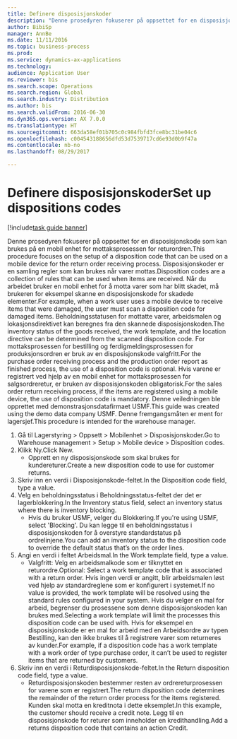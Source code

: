 ```yaml
--- 
title: Definere disposisjonskoder
description: "Denne prosedyren fokuserer på oppsettet for en disposisjonskode som kan brukes på en mobil enhet for mottaksprosessen for returordren."
author: BibiSp
manager: AnnBe
ms.date: 11/11/2016
ms.topic: business-process
ms.prod: 
ms.service: dynamics-ax-applications
ms.technology: 
audience: Application User
ms.reviewer: bis
ms.search.scope: Operations
ms.search.region: Global
ms.search.industry: Distribution
ms.author: bis
ms.search.validFrom: 2016-06-30
ms.dyn365.ops.version: AX 7.0.0
ms.translationtype: HT
ms.sourcegitcommit: 663da58ef01b705c0c984fbfd3fce8bc31be04c6
ms.openlocfilehash: c004543188656dfd53d7539717cd6e93d0b9f47a
ms.contentlocale: nb-no
ms.lasthandoff: 08/29/2017

---
```

# <a name="set-up-dispositions-codes"></a><span data-ttu-id="4408b-103">Definere disposisjonskoder</span><span class="sxs-lookup"><span data-stu-id="4408b-103">Set up dispositions codes</span></span>

[!include[task guide banner](../../includes/task-guide-banner.md)]

<span data-ttu-id="4408b-104">Denne prosedyren fokuserer på oppsettet for en disposisjonskode som kan brukes på en mobil enhet for mottaksprosessen for returordren.</span><span class="sxs-lookup"><span data-stu-id="4408b-104">This procedure focuses on the setup of a disposition code that can be used on a mobile device for the return order receiving process.</span></span> <span data-ttu-id="4408b-105">Disposisjonskoder er en samling regler som kan brukes når varer mottas.</span><span class="sxs-lookup"><span data-stu-id="4408b-105">Disposition codes are a collection of rules that can be used when items are received.</span></span> <span data-ttu-id="4408b-106">Når du arbeidet bruker en mobil enhet for å motta varer som har blitt skadet, må brukeren for eksempel skanne en disposisjonskode for skadede elementer.</span><span class="sxs-lookup"><span data-stu-id="4408b-106">For example, when a work user uses a mobile device to receive items that were damaged, the user must scan a disposition code for damaged items.</span></span> <span data-ttu-id="4408b-107">Beholdningsstatusen for mottatte varer, arbeidsmalen og lokasjonsdirektivet kan beregnes fra den skannede disposisjonskoden.</span><span class="sxs-lookup"><span data-stu-id="4408b-107">The inventory status of the goods received, the work template, and the location directive can be determined from the scanned disposition code.</span></span> <span data-ttu-id="4408b-108">For mottaksprosessen for bestilling og ferdigmeldingsprosessen for produksjonsordren er bruk av en disposisjonskode valgfritt.</span><span class="sxs-lookup"><span data-stu-id="4408b-108">For the purchase order receiving process and the production order report as finished process, the use of a disposition code is optional.</span></span> <span data-ttu-id="4408b-109">Hvis varene er registrert ved hjelp av en mobil enhet for mottaksprosessen for salgsordreretur, er bruken av disposisjonskoden obligatorisk.</span><span class="sxs-lookup"><span data-stu-id="4408b-109">For the sales order return receiving process, if the items are registered using a mobile device, the use of disposition code is mandatory.</span></span>  <span data-ttu-id="4408b-110">Denne veiledningen ble opprettet med demonstrasjonsdatafirmaet USMF.</span><span class="sxs-lookup"><span data-stu-id="4408b-110">This guide was created using the demo data company USMF.</span></span> <span data-ttu-id="4408b-111">Denne fremgangsmåten er ment for lagersjef.</span><span class="sxs-lookup"><span data-stu-id="4408b-111">This procedure is intended for the warehouse manager.</span></span> 

1. <span data-ttu-id="4408b-112">Gå til Lagerstyring > Oppsett > Mobilenhet > Disposisjonskoder.</span><span class="sxs-lookup"><span data-stu-id="4408b-112">Go to Warehouse management > Setup > Mobile device > Disposition codes.</span></span>
2. <span data-ttu-id="4408b-113">Klikk Ny.</span><span class="sxs-lookup"><span data-stu-id="4408b-113">Click New.</span></span>
    * <span data-ttu-id="4408b-114">Opprett en ny disposisjonskode som skal brukes for kundereturer.</span><span class="sxs-lookup"><span data-stu-id="4408b-114">Create a new disposition code to use for customer returns.</span></span>  
3. <span data-ttu-id="4408b-115">Skriv inn en verdi i Disposisjonskode-feltet.</span><span class="sxs-lookup"><span data-stu-id="4408b-115">In the Disposition code field, type a value.</span></span>
4. <span data-ttu-id="4408b-116">Velg en beholdningsstatus i Beholdningsstatus-feltet der det er lagerblokkering.</span><span class="sxs-lookup"><span data-stu-id="4408b-116">In the Inventory status field, select an inventory status where there is inventory blocking.</span></span>
    * <span data-ttu-id="4408b-117">Hvis du bruker USMF, velger du Blokkering.</span><span class="sxs-lookup"><span data-stu-id="4408b-117">If you're using USMF, select 'Blocking'.</span></span> <span data-ttu-id="4408b-118">Du kan legge til en beholdningsstatus i disposisjonskoden for å overstyre standardstatus på ordrelinjene.</span><span class="sxs-lookup"><span data-stu-id="4408b-118">You can add an inventory status to the disposition code to override the default status that’s on the order lines.</span></span>  
5. <span data-ttu-id="4408b-119">Angi en verdi i feltet Arbeidsmal.</span><span class="sxs-lookup"><span data-stu-id="4408b-119">In the Work template field, type a value.</span></span>
    * <span data-ttu-id="4408b-120">Valgfritt: Velg en arbeidsmalkode som er tilknyttet en returordre.</span><span class="sxs-lookup"><span data-stu-id="4408b-120">Optional: Select a work template code that is associated with a return order.</span></span> <span data-ttu-id="4408b-121">Hvis ingen verdi er angitt, blir arbeidsmalen løst ved hjelp av standardreglene som er konfigurert i systemet.</span><span class="sxs-lookup"><span data-stu-id="4408b-121">If no value is provided, the work template will be resolved using the standard rules configured in your system.</span></span> <span data-ttu-id="4408b-122">Hvis du velger en mal for arbeid, begrenser du prosessene som denne disposisjonskoden kan brukes med.</span><span class="sxs-lookup"><span data-stu-id="4408b-122">Selecting a work template will limit the processes this disposition code can be used with.</span></span> <span data-ttu-id="4408b-123">Hvis for eksempel en disposisjonskode er en mal for arbeid med en Arbeidsordre av typen Bestilling, kan den ikke brukes til å registrere varer som returneres av kunder.</span><span class="sxs-lookup"><span data-stu-id="4408b-123">For example, if a disposition code has a work template with a work order of type purchase order, it can’t be used to register items that are returned by customers.</span></span>  
6. <span data-ttu-id="4408b-124">Skriv inn en verdi i Returdisposisjonskode-feltet.</span><span class="sxs-lookup"><span data-stu-id="4408b-124">In the Return disposition code field, type a value.</span></span>
    * <span data-ttu-id="4408b-125">Returdisposisjonskoden bestemmer resten av ordrereturprosessen for varene som er registrert.</span><span class="sxs-lookup"><span data-stu-id="4408b-125">The return disposition code determines the remainder of the return order process for the items registered.</span></span> <span data-ttu-id="4408b-126">Kunden skal motta en kreditnota i dette eksemplet.</span><span class="sxs-lookup"><span data-stu-id="4408b-126">In this example, the customer should receive a credit note.</span></span> <span data-ttu-id="4408b-127">Legg til en disposisjonskode for returer som inneholder en kredithandling.</span><span class="sxs-lookup"><span data-stu-id="4408b-127">Add a returns disposition code that contains an action Credit.</span></span>  


